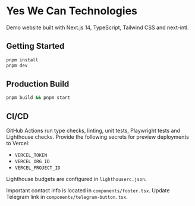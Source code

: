 # Yes We Can Technologies

Demo website built with Next.js 14, TypeScript, Tailwind CSS and next-intl.

## Getting Started

```bash
pnpm install
pnpm dev
```

## Production Build

```bash
pnpm build && pnpm start
```

## CI/CD
GitHub Actions run type checks, linting, unit tests, Playwright tests and Lighthouse checks. Provide the following secrets for preview deployments to Vercel:

- `VERCEL_TOKEN`
- `VERCEL_ORG_ID`
- `VERCEL_PROJECT_ID`

Lighthouse budgets are configured in `lighthouserc.json`.

Important contact info is located in `components/footer.tsx`. Update Telegram link in `components/telegram-button.tsx`.
